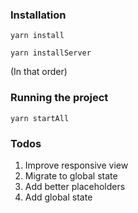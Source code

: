 ### Installation

```
yarn install
```

```
yarn installServer
```

(In that order)

### Running the project

```
yarn startAll
```

### Todos

1. Improve responsive view
2. Migrate to global state
3. Add better placeholders
4. Add global state
